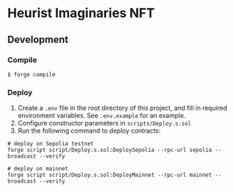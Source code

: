 # Heurist Imaginaries NFT

## Development

### Compile

```shell
$ forge compile
```

### Deploy

1. Create a `.env` file in the root directory of this project, and fill in required environment variables. See `.env.example` for an example.
2. Configure constructor parameters in `scripts/Deploy.s.sol`
3. Run the following command to deploy contracts:

```shell    
# deploy on Sepolia testnet
forge script script/Deploy.s.sol:DeploySepolia --rpc-url sepolia --broadcast --verify

# deploy on mainnet
forge script script/Deploy.s.sol:DeployMainnet --rpc-url mainnet --broadcast --verify